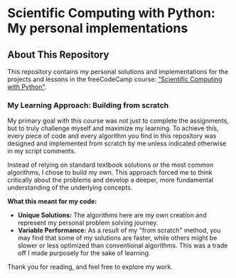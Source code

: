 # Scientific Computing with Python: My personal implementations

## About This Repository

This repository contains my personal solutions and implementations for the projects and lessons in the freeCodeCamp course: ["Scientific Computing with Python"](https://www.freecodecamp.org/learn/scientific-computing-with-python/).

### My Learning Approach: Building from scratch

My primary goal with this course was not just to complete the assignments, but to truly challenge myself and maximize my learning. To achieve this, every piece of code and every algorithm you find in this repository was designed and implemented from scratch by me unless indicated otherwise in my script comments.

Instead of relying on standard textbook solutions or the most common algorithms, I chose to build my own. This approach forced me to think critically about the problems and develop a deeper, more fundamental understanding of the underlying concepts.

**What this meant for my code:**

*   **Unique Solutions:** The algorithms here are my own creation and represent my personal problem solving journey.
*   **Variable Performance:** As a result of my "from scratch" method, you may find that some of my solutions are faster, while others might be slower or less optimized than conventional algorithms. This was a trade off I made purposely for the sake of learning.

Thank you for reading, and feel free to explore my work.